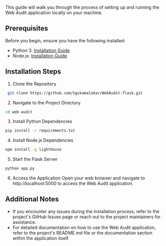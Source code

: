 This guide will walk you through the process of setting up and running the Web Audit application locally on your machine.

## Prerequisites
Before you begin, ensure you have the following installed:

- Python 3: [Installation Guide](https://www.python.org/downloads/)
- Node.js: [Installation Guide](https://nodejs.org/en/download)

## Installation Steps
1. Clone the Repository

```bash
 git clone https://github.com/Sgvkamalakar/WebAudit-flask.git
```

2. Navigate to the Project Directory

```bash
cd web-audit
```
3. Install Python Dependencies

```bash
pip install -r requirements.txt
```
4. Install Node.js Dependencies

``` bash
npm install -g lighthouse
```
5. Start the Flask Server

```bash
python app.py
```
6. Access the Application
Open your web browser and navigate to http://localhost:5000 to access the Web Audit application.

## Additional Notes
- If you encounter any issues during the installation process, refer to the project's GitHub Issues page or reach out to the project maintainers for assistance.
- For detailed documentation on how to use the Web Audit application, refer to the project's README.md file or the documentation section within the application itself.
